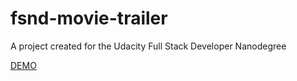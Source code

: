 # fsnd-movie-trailer
A project created for the Udacity Full Stack Developer Nanodegree

[DEMO]('https://johnlaine1.github.io/fsnd-movie-trailer/')
